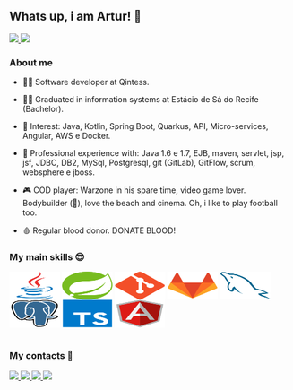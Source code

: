 <h2>Whats up, i am Artur! 👋</h2>

<div style="display: inline_block">
    <a href="https://github.com/arturtarcisio">
        <img height="180em" src="https://github-readme-stats.vercel.app/api?username=arturtarcisio&show_icons=true&theme=dracula&include_all_commits=true&count_private=true"/>
        <img height="180em" src="https://github-readme-stats.vercel.app/api/top-langs/?username=arturtarcisio&layout=compact&theme=dracula" />
    </a>
</div>    

<div>
  <h3>About me</h3>
  
  - 👨‍💻 Software developer at Qintess.

  - 👨‍🎓 Graduated in information systems at Estácio de Sá do Recife (Bachelor).

  - 🎯 Interest: Java, Kotlin, Spring Boot, Quarkus, API, Micro-services, Angular, AWS e Docker.
    
  - 📌 Professional experience with: Java 1.6 e 1.7, EJB, maven, servlet, jsp, jsf, JDBC, DB2, MySql, Postgresql, git (GitLab), GitFlow, scrum, websphere e jboss.

  - 🎮 COD player: Warzone in his spare time, video game lover. Bodybuilder (🤣), love the beach and cinema. Oh, i like to play football too.
    
  - 🩸 Regular blood donor. DONATE BLOOD!
</div>

<div>
  <h3>My main skills 😎</h3>
  <div style="display: inline_block">
    <img margin-right="20" align="center" alt="Artur-java" height="50" width="90" src="https://raw.githubusercontent.com/devicons/devicon/master/icons/java/java-original.svg"> 
    <img margin-right="20" align="center" alt="Artur-spring" height="50" width="90" src="https://raw.githubusercontent.com/devicons/devicon/master/icons/spring/spring-original.svg">
      <img margin-right="20" align="center" alt="Artur-git" height="50" width="90" src="https://raw.githubusercontent.com/devicons/devicon/master/icons/git/git-original.svg">
      <img margin-right="20" align="center" alt="Artur-postgresql" height="50" width="90" src="https://raw.githubusercontent.com/devicons/devicon/master/icons/gitlab/gitlab-original.svg">
    <img margin-right="20" align="center" alt="Artur-mysql" height="50" width="90" src="https://raw.githubusercontent.com/devicons/devicon/master/icons/mysql/mysql-original.svg">
    <img margin-right="20" align="center" alt="Artur-postgresql" height="50" width="90" src="https://raw.githubusercontent.com/devicons/devicon/master/icons/postgresql/postgresql-original.svg">
    <img margin-right="20" align="center" alt="Artur-postgresql" height="50" width="90" src="https://raw.githubusercontent.com/devicons/devicon/master/icons/typescript/typescript-plain.svg">
    <img margin-right="20" align="center" alt="Artur-postgresql" height="50" width="90" src="https://raw.githubusercontent.com/devicons/devicon/master/icons/angularjs/angularjs-original.svg">
  </div>
</div>
<br>
<div>
  <h3>My contacts 📱</h3>
    <div>
      <a href="https://github.com/arturtarcisio" target="_blank">
        <img src="https://img.shields.io/badge/GitHub-100000?style=for-the-badge&logo=github&logoColor=white" target="_blank">
      </a>
      <a href="https://instagram.com/arturtarcisio/" target="_blank">
        <img src="https://img.shields.io/badge/Instagram-E4405F?style=for-the-badge&logo=instagram&logoColor=white" target="_blank">
      </a>
      <a href="https://www.linkedin.com/in/artur-tarcisio-7382a879/" target="_blank">
        <img src="https://img.shields.io/badge/LinkedIn-0077B5?style=for-the-badge&logo=linkedin&logoColor=white" target="_blank">
      </a>
      <a href="mailto:arturtarcisio1@gmail.com" target="_blank">
        <img src="https://img.shields.io/badge/Gmail-D14836?style=for-the-badge&logo=gmail&logoColor=white" target="_blank">
      </a>
    </div>
</div>
